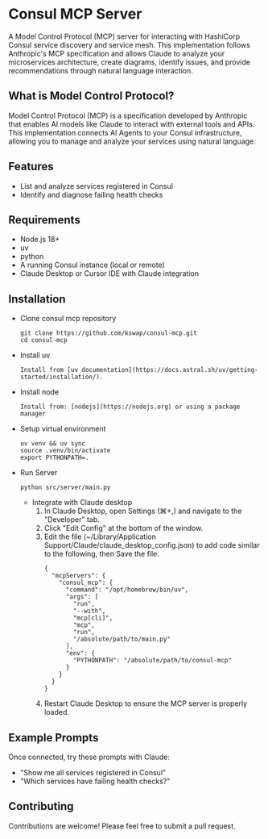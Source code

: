 # Consul MCP Server

A Model Control Protocol (MCP) server for interacting with HashiCorp Consul service discovery and service mesh. This implementation follows Anthropic's MCP specification and allows Claude to analyze your microservices architecture, create diagrams, identify issues, and provide recommendations through natural language interaction.

## What is Model Control Protocol?

Model Control Protocol (MCP) is a specification developed by Anthropic that enables AI models like Claude to interact with external tools and APIs. This implementation connects AI Agents to your Consul infrastructure, allowing you to manage and analyze your services using natural language.

## Features

- List and analyze services registered in Consul 
- Identify and diagnose failing health checks

## Requirements

- Node.js 18+
- uv
- python
- A running Consul instance (local or remote)
- Claude Desktop or Cursor IDE with Claude integration

## Installation
- Clone consul mcp repository
    ```angular2html
    git clone https://github.com/kswap/consul-mcp.git
    cd consul-mcp
    ```
- Install uv
    ```
    Install from [uv documentation](https://docs.astral.sh/uv/getting-started/installation/).
  ```
- Install node
    ```
    Install from: [nodejs](https://nodejs.org) or using a package manager
  ```
- Setup virtual environment
    ```
    uv venv && uv sync
    source .venv/bin/activate
    export PYTHONPATH=.
  ```
- Run Server
    ```angular2html
    python src/server/main.py
    ```

  - Integrate with Claude desktop 
    1. In Claude Desktop, open Settings (⌘+,) and navigate to the "Developer" tab. 
    2. Click "Edit Config" at the bottom of the window. 
    3. Edit the file (~/Library/Application Support/Claude/claude_desktop_config.json) to add code similar to the following, then Save the file.
          ```
        {
            "mcpServers": {
              "consul_mcp": {
                "command": "/opt/homebrew/bin/uv",
                "args": [
                  "run",
                  "--with",
                  "mcp[cli]",
                  "mcp",
                  "run",
                  "/absolute/path/to/main.py" 
                ],
                "env": {
                  "PYTHONPATH": "/absolute/path/to/consul-mcp"
                }
              }
            }
          }
        ```
    4. Restart Claude Desktop to ensure the MCP server is properly loaded.

## Example Prompts

Once connected, try these prompts with Claude:

- "Show me all services registered in Consul"
- "Which services have failing health checks?"

## Contributing

Contributions are welcome! Please feel free to submit a pull request.
